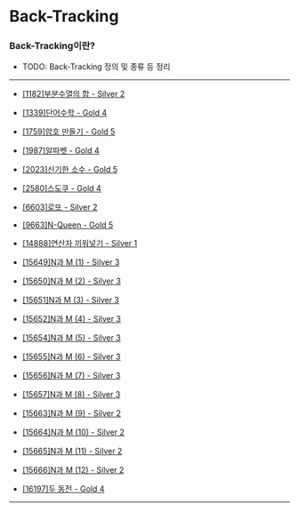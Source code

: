 # Back-Tracking

### Back-Tracking이란?

  - TODO: Back-Tracking 정의 및 종류 등 정리

---

  - [[1182]부분수열의 합 - Silver 2](https://github.com/firemancha/Algorithm/tree/main/Baekjoon/BackTracking/%5B1182%5D%EB%B6%80%EB%B6%84%EC%88%98%EC%97%B4%EC%9D%98%20%ED%95%A9)

  - [[1339]단어수학 - Gold 4](https://github.com/firemancha/Algorithm/tree/main/Baekjoon/BackTracking/%5B1339%5D%EB%8B%A8%EC%96%B4%20%EC%88%98%ED%95%99)

  - [[1759]암호 만들기 - Gold 5](https://github.com/firemancha/Algorithm/tree/main/Baekjoon/BackTracking/%5B1759%5D%EC%95%94%ED%98%B8%20%EB%A7%8C%EB%93%A4%EA%B8%B0)

  - [[1987]알파벳 - Gold 4](https://github.com/firemancha/Algorithm/tree/main/Baekjoon/BackTracking/%5B1987%5D%EC%95%8C%ED%8C%8C%EB%B2%B3)

  - [[2023]신기한 소수 - Gold 5](https://github.com/firemancha/Algorithm/tree/main/Baekjoon/BackTracking/%5B2023%5D%EC%8B%A0%EA%B8%B0%ED%95%9C%20%EC%86%8C%EC%88%98)

  - [[2580]스도쿠 - Gold 4](https://github.com/firemancha/Algorithm/tree/main/Baekjoon/BackTracking/%5B2580%5D%EC%8A%A4%EB%8F%84%EC%BF%A0)

  - [[6603]로또 - Silver 2](https://github.com/firemancha/Algorithm/tree/main/Baekjoon/BackTracking/%5B6603%5D%EB%A1%9C%EB%98%90)

  - [[9663]N-Queen - Gold 5](https://github.com/firemancha/Algorithm/tree/main/Baekjoon/BackTracking/%5B9664%5DN-Queen)

  - [[14888]연산자 끼워넣기 - Silver 1](https://github.com/firemancha/Algorithm/tree/main/Baekjoon/BackTracking/%5B14888%5D%EC%97%B0%EC%82%B0%EC%9E%90%20%EB%81%BC%EC%9B%8C%EB%84%A3%EA%B8%B0)

  - [[15649]N과 M (1) - Silver 3](https://github.com/firemancha/Algorithm/tree/main/Baekjoon/BackTracking/%5B15649%5DN%EA%B3%BC%20M%20(1))
  
  - [[15650]N과 M (2) - Silver 3](https://github.com/firemancha/Algorithm/tree/main/Baekjoon/BackTracking/%5B15650%5DN%EA%B3%BC%20M%20(2))

  - [[15651]N과 M (3) - Silver 3](https://github.com/firemancha/Algorithm/tree/main/Baekjoon/BackTracking/%5B15651%5DN%EA%B3%BC%20M%20(3))

  - [[15652]N과 M (4) - Silver 3](https://github.com/firemancha/Algorithm/tree/main/Baekjoon/BackTracking/%5B15652%5DN%EA%B3%BC%20M%20(4))

  - [[15654]N과 M (5) - Silver 3](https://github.com/firemancha/Algorithm/tree/main/Baekjoon/BackTracking/%5B15654%5DN%EA%B3%BC%20M%20(5))

  - [[15655]N과 M (6) - Silver 3](https://github.com/firemancha/Algorithm/tree/main/Baekjoon/BackTracking/%5B15655%5DN%EA%B3%BC%20M%20(6))

  - [[15656]N과 M (7) - Silver 3](https://github.com/firemancha/Algorithm/tree/main/Baekjoon/BackTracking/%5B15656%5DN%EA%B3%BC%20M%20(7))

  - [[15657]N과 M (8) - Silver 3](https://github.com/firemancha/Algorithm/tree/main/Baekjoon/BackTracking/%5B15657%5DN%EA%B3%BC%20M%20(8))

  - [[15663]N과 M (9) - Silver 2](https://github.com/firemancha/Algorithm/tree/main/Baekjoon/BackTracking/%5B15663%5DN%EA%B3%BC%20M%20(9))

  - [[15664]N과 M (10) - Silver 2](https://github.com/firemancha/Algorithm/tree/main/Baekjoon/BackTracking/%5B15664%5DN%EA%B3%BC%20M%20(10))

  - [[15665]N과 M (11) - Silver 2](https://github.com/firemancha/Algorithm/tree/main/Baekjoon/BackTracking/%5B15665%5DN%EA%B3%BC%20M%20(11))

  - [[15666]N과 M (12) - Silver 2](https://github.com/firemancha/Algorithm/tree/main/Baekjoon/BackTracking/%5B15666%5DN%EA%B3%BC%20M%20(12))

  - [[16197]두 동전 - Gold 4](https://github.com/firemancha/Algorithm/tree/main/Baekjoon/BackTracking/%5B16197%5D%EB%91%90%20%EB%8F%99%EC%A0%84)

---